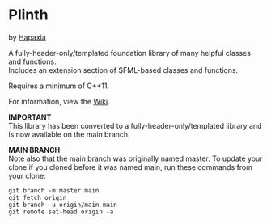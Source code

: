 # Plinth
by [Hapaxia](https://github.com/Hapaxia)

A fully-header-only/templated foundation library of many helpful classes and functions.  
Includes an extension section of SFML-based classes and functions.

Requires a minimum of C++11.

For information, view the [Wiki].


**IMPORTANT**  
This library has been converted to a fully-header-only/templated library and is now available on the main branch.

**MAIN BRANCH**  
Note also that the main branch was originally named master. To update your clone if you cloned before it was named main, run these commands from your clone:
```
git branch -m master main
git fetch origin
git branch -u origin/main main
git remote set-head origin -a
```







[Wiki]: https://github.com/Hapaxia/Plinth/wiki
